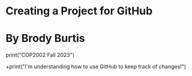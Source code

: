 # Creating a Project for GitHub
# By Brody Burtis

print("COP2002 Fall 2023")

+print("I'm understanding how to use GitHub to keep track of changes!")
